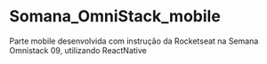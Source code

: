 # Somana_OmniStack_mobile
Parte mobile desenvolvida com instrução da Rocketseat na Semana Omnistack 09, utilizando ReactNative
